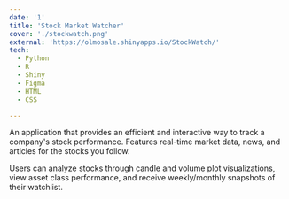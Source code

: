 ```yaml
---
date: '1'
title: 'Stock Market Watcher'
cover: './stockwatch.png'
external: 'https://olmosale.shinyapps.io/StockWatch/'
tech:
  - Python
  - R
  - Shiny
  - Figma
  - HTML
  - CSS

---
```


An application that provides an efficient and interactive way to track a company's stock performance. Features real-time market data, news, and articles for the stocks you follow. 

Users can analyze stocks through candle and volume plot visualizations, view asset class performance, and receive weekly/monthly snapshots of their watchlist.
